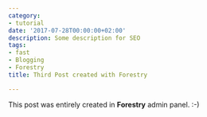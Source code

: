 ```yaml
---
category:
- tutorial
date: '2017-07-28T00:00:00+02:00'
description: Some description for SEO
tags:
- fast
- Blogging
- Forestry
title: Third Post created with Forestry

---
```



This post was entirely created in **Forestry** admin panel. :-)